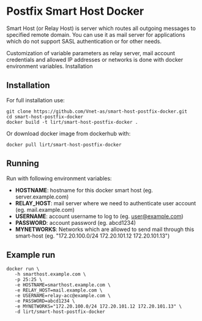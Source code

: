 # Postfix Smart Host Docker

Smart Host (or Relay Host) is server which routes all outgoing messages to specified remote domain.
You can use it as mail server for applications which do not support SASL authentication or for other needs.

Customization of variable parameters as relay server, mail account credentials and allowed IP addresses or networks is done with docker environment variables.
Installation

## Installation

For full installation use:

```
git clone https://github.com/Vnet-as/smart-host-postfix-docker.git
cd smart-host-postfix-docker
docker build -t lirt/smart-host-postfix-docker .
```

Or download docker image from dockerhub with:

```
docker pull lirt/smart-host-postfix-docker
```

## Running

Run with following environment variables:

- **HOSTNAME**: hostname for this docker smart host (eg. server.example.com)
- **RELAY_HOST**: mail server where we need to authenticate user account (eg. mail.example.com)
- **USERNAME**: account username to log to (eg. user@example.com)
- **PASSWORD**: account password (eg. abcd1234)
- **MYNETWORKS**: Networks which are allowed to send mail through this smart-host (eg. "172.20.100.0/24 172.20.101.12 172.20.101.13")

## Example run

```
docker run \
   -h smarthost.example.com \
   -p 25:25 \
   -e HOSTNAME=smarthost.example.com \
   -e RELAY_HOST=mail.example.com \
   -e USERNAME=relay-acc@example.com \
   -e PASSWORD=abcd1234 \
   -e MYNETWORKS="172.20.100.0/24 172.20.101.12 172.20.101.13" \
   -d lirt/smart-host-postfix-docker
```
